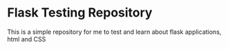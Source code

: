 # Flask Testing Repository

This is a simple repository for me to test and learn about flask applications, html and CSS
